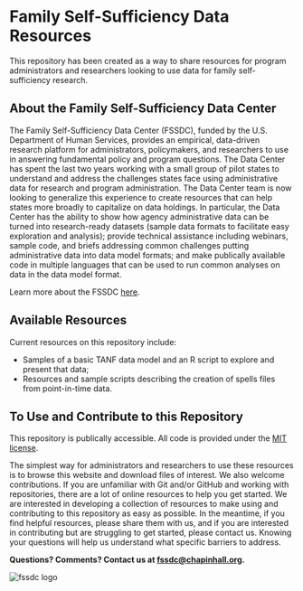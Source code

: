 # Family Self-Sufficiency Data Resources
This repository has been created as a way to share resources for program administrators and researchers looking to use data for family 
self-sufficiency research.

About the Family Self-Sufficiency Data Center
----------------------------------------------
The Family Self-Sufficiency Data Center (FSSDC), funded by the U.S. Department of Human Services, provides an empirical, data-driven research platform for 
administrators, policymakers, and researchers to use in answering fundamental policy and program questions. The Data Center has spent the last two years 
working with a small group of pilot states to understand and address the challenges states face using administrative data for research and program administration. 
The Data Center team is now looking to generalize this experience to create resources that can help states more broadly to capitalize on data holdings. In particular, 
the Data Center has the ability to show how agency administrative data can be turned into research-ready datasets (sample data formats to facilitate easy exploration 
and analysis); provide technical assistance including webinars, sample code, and briefs addressing common challenges putting administrative data into data model formats; 
and make publically available code in multiple languages that can be used to run common analyses on data in the data model format. 

Learn more about the FSSDC [here](http://harris.uchicago.edu/centers/fssdc).

Available Resources
-------------------
Current resources on this repository include:
- Samples of a basic TANF data model and an R script to explore and present that data;
- Resources and sample scripts describing the creation of spells files from point-in-time data.

To Use and Contribute to this Repository
----------------------------------------
This repository is publically accessible. All code is provided under the [MIT license](https://www.github.com/chapinhall/fssdc/LICENSE.md).

The simplest way for administrators and researchers to use these resources is to browse this website and download files of interest. We also welcome contributions. If you are 
unfamiliar with Git and/or GitHub and working with repositories, there are a lot of online resources to help you get started. We are interested in developing a 
collection of resources to make using and contributing to this repository as easy as possible.  In the meantime, if you find helpful resources, please 
share them with us, and if you are interested in contributing but are struggling to get started, please contact us. Knowing your questions will help us understand 
what specific barriers to address.

**Questions? Comments? Contact us at fssdc@chapinhall.org.**

![fssdc logo](https://raw.github.com/chapinhall/fssdc/logo.png)